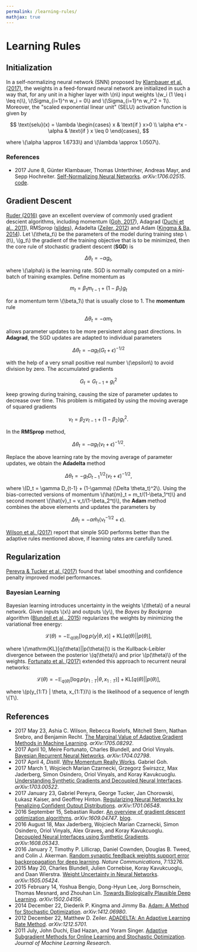 ```yaml
---
permalink: /learning-rules/
mathjax: true
---
```

# Learning Rules

## Initialization

In a self-normalizing neural network (SNN) proposed by [Klambauer et al. (2017)](https://arxiv.org/abs/1706.02515), the weights in a feed-forward neural network are initialized in such a way that, for any unit in a higher layer with \\(n\\) input weights \\(w_i (1 \leq i \leq n)\\), \\(\Sigma_{i=1}^n w_i = 0\\) and \\(\Sigma_{i=1}^n w_i^2 = 1\\). Moreover, the "scaled exponential linear unit" (SELU) activation function is given by

$$
\text{selu}(x) = \lambda
  \begin{cases}
    x & \text{if } x>0 \\
    \alpha e^x - \alpha & \text{if } x \leq 0
  \end{cases},
$$

where \\(\alpha \approx 1.6733\\) and \\(\lambda \approx 1.0507\\).

### References

* 2017 June 8, Günter Klambauer, Thomas Unterthiner, Andreas Mayr, and Sepp Hochreiter. [Self-Normalizing Neural Networks](https://arxiv.org/abs/1706.02515). *arXiv:1706.02515*. [code](https://github.com/bioinf-jku/SNNs).

## Gradient Descent

[Ruder (2016)](https://arxiv.org/abs/1609.04747) gave an excellent overview of commonly used gradient descient algorithms, including momentum ([Goh, 2017](http://distill.pub/2017/momentum/)), Adagrad ([Duchi et al., 2011](http://jmlr.org/papers/v12/duchi11a.html)), RMSprop ([slides](http://www.cs.toronto.edu/~tijmen/csc321/slides/lecture_slides_lec6.pdf)), Adadelta ([Zeiler, 2012](https://arxiv.org/abs/1212.5701)) and Adam ([Kingma & Ba, 2014](https://arxiv.org/abs/1412.06980)). Let \\(\theta_t\\) be the parameters of the model during training step \\(t\\), \\(g_t\\) the gradient of the training objective that is to be minimized, then the core rule of stochastic gradient descent (**SGD**) is

$$
\Delta \theta_t = -\alpha g_t,
$$

where \\(\alpha\\) is the learning rate. SGD is normally computed on a mini-batch of training examples. Define momentum as

$$
m_t = \beta_1 m_{t-1} + (1-\beta_1) g_t
$$

for a momentum term \\(\beta_1\\) that is usually close to 1. The **momentum** rule

$$
\Delta \theta_t = -\alpha m_t
$$

allows parameter updates to be more persistent along past directions. In **Adagrad**, the SGD updates are adapted to individual parameters

$$
\Delta \theta_t = -\alpha g_t (G_t + \epsilon)^{-1/2}
$$

with the help of a very small positive real number \\(\epsilon\\) to avoid division by zero. The accumulated gradients

$$
G_t = G_{t-1} + g_t^2
$$

keep growing during training, causing the size of parameter updates to decrease over time. This problem is mitigated by using the moving average of squared gradients

$$
v_t = \beta_2 v_{t-1} + (1-\beta_2) g_t^2.
$$

In the **RMSprop** method,

$$
\Delta \theta_t = -\alpha g_t (v_t + \epsilon)^{-1/2}.
$$

Replace the above learning rate by the moving average of parameter updates, we obtain the **Adadelta** method

$$
\Delta \theta_t = - g_t D_{t-1}^{1/2} (v_t + \epsilon)^{-1/2},
$$

where \\(D_t = \gamma D_{t-1} + (1-\gamma) (\Delta \theta_t)^2\\). Using the bias-corrected versions of momentum \\(\hat{m}_t = m_t/(1-\beta_1^t)\\) and second moment \\(\hat{v}_t = v_t/(1-\beta_2^t)\\), the **Adam** method combines the above elements and updates the parameters by

$$
\Delta \theta_t = -\alpha \hat{m}_t (v_t^{-1/2} + \epsilon).
$$

[Wilson et al. (2017)](https://arxiv.org/abs/1705.08292) report that simple SGD performs better than the adaptive rules mentioned above, if learning rates are carefully tuned. 

## Regularization

[Pereyra & Tucker et al. (2017)](https://arxiv.org/abs/1701.06548) found that label smoothing and confidence penalty improved model performances.

### Bayesian Learning

Bayesian learning introduces uncertainty in the weights \\(\theta\\) of a neural network. Given inputs \\(x\\) and outputs \\(y\\), the *Bayes by Backprop* algorithm ([Blundell et al., 2015](https://arxiv.org/abs/1505.05424)) regularizes the weights by minimizing the variational free energy:

$$
\mathcal{L}(\theta) = -\mathbb{E}_{q(\theta)} [\log p(y | \theta, x)] + \mathrm{KL}[q(\theta)||p(\theta)],
$$

where \\(\mathrm{KL}[q(\theta)\|\|p(\theta)]\\) is the Kullback-Leibler divergence between the posterior \\(q(\theta)\\) and prior \\(p(\theta)\\) of the weights. [Fortunato et al. (2017)](https://arxiv.org/abs/1704.02798) extended this approach to recurrent neural networks:

$$
\mathcal{L}(\theta) = -\mathbb{E}_{q(\theta)} [\log p(y_{1:T} | \theta, x_{1:T})] + \mathrm{KL}[q(\theta)||p(\theta)],
$$

where \\(p(y_{1:T} \| \theta, x_{1:T})\\) is the likelihood of a sequence of length \\(T\\).

## References

* 2017 May 23, Ashia C. Wilson, Rebecca Roelofs, Mitchell Stern, Nathan Srebro, and Benjamin Recht. [The Marginal Value of Adaptive Gradient Methods in Machine Learning](https://arxiv.org/abs/1705.08292). *arXiv:1705.08292*.
* 2017 April 10, Meire Fortunato, Charles Blundell, and Oriol Vinyals. [Bayesian Recurrent Neural Networks](https://arxiv.org/abs/1704.02798). *arXiv:1704.02798*.
* 2017 April 4, *Distill*. [Why Momentum Really Works](http://distill.pub/2017/momentum/). Gabriel Goh.
* 2017 March 1, Wojciech Marian Czarnecki, Grzegorz Świrszcz, Max Jaderberg, Simon Osindero, Oriol Vinyals, and Koray Kavukcuoglu. [Understanding Synthetic Gradients and Decoupled Neural Interfaces](https://arxiv.org/abs/1703.00522). *arXiv:1703.00522*.
* 2017 January 23, Gabriel Pereyra, George Tucker, Jan Chorowski, Łukasz Kaiser, and Geoffrey Hinton. [Regularizing Neural Networks by Penalizing Confident Output Distributions](https://arxiv.org/abs/1701.06548). *arXiv:1701.06548*.
* 2016 September 15, Sebastian Ruder. [An overview of gradient descent optimization algorithms](https://arxiv.org/abs/1609.04747). *arXiv:1609.04747*. [blog](http://sebastianruder.com/optimizing-gradient-descent/).
* 2016 August 18, Max Jaderberg, Wojciech Marian Czarnecki, Simon Osindero, Oriol Vinyals, Alex Graves, and Koray Kavukcuoglu. [Decoupled Neural Interfaces using Synthetic Gradients](https://arxiv.org/abs/1608.05343). *arXiv:1608.05343*.
* 2016 January 7, Timothy P. Lillicrap, Daniel Cownden, Douglas B. Tweed, and Colin J. Akerman. [Random synaptic feedback weights support error backpropagation for deep learning](http://www.nature.com/articles/ncomms13276). *Nature Communications*, 7:13276.
* 2015 May 20, Charles Blundell, Julien Cornebise, Koray Kavukcuoglu, and Daan Wierstra. [Weight Uncertainty in Neural Networks](https://arxiv.org/abs/1505.05424). *arXiv:1505.05424*.
* 2015 February 14, Yoshua Bengio, Dong-Hyun Lee, Jorg Bornschein, Thomas Mesnard, and Zhouhan Lin. [Towards Biologically Plausible Deep Learning](https://arxiv.org/abs/1502.04156). *arXiv:1502.04156*.
* 2014 December 22, Diederik P. Kingma and Jimmy Ba. [Adam: A Method for Stochastic Optimization](https://arxiv.org/abs/1412.06980). *arXiv:1412.06980*.
* 2012 December 22, Matthew D. Zeiler. [ADADELTA: An Adaptive Learning Rate Method](https://arxiv.org/abs/1212.5701). *arXiv:1212.5701*.
* 2011 July, John Duchi, Elad Hazan, and Yoram Singer. [Adaptive Subgradient Methods for Online Learning and Stochastic Optimization](http://jmlr.org/papers/v12/duchi11a.html). *Journal of Machine Learning Research*.
